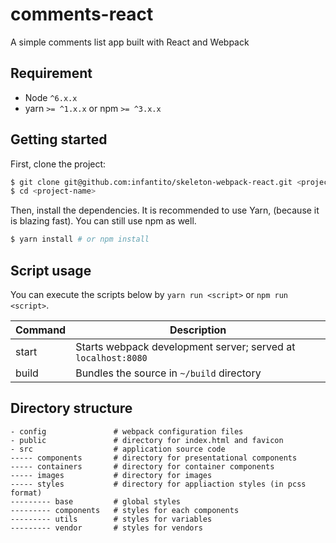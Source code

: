 # comments-react

A simple comments list app built with React and Webpack

## Requirement

- Node `^6.x.x`
- yarn `>= ^1.x.x` or npm `>= ^3.x.x` 

## Getting started

First, clone the project:

```bash
$ git clone git@github.com:infantito/skeleton-webpack-react.git <project-name>
$ cd <project-name>
```

Then, install the dependencies. It is recommended to use Yarn, (because it is blazing fast). You can still use npm as well.

```bash
$ yarn install # or npm install
```

## Script usage

You can execute the scripts below by `yarn run <script>` or `npm run <script>`.

| Command | Description                                                   |
|---------|---------------------------------------------------------------|
| start   | Starts webpack development server; served at `localhost:8080` |
| build   | Bundles the source in `~/build` directory                     |

## Directory structure

```
- config               # webpack configuration files
- public               # directory for index.html and favicon
- src                  # application source code 
----- components       # directory for presentational components
----- containers       # directory for container components
----- images           # directory for images
----- styles           # directory for appliaction styles (in pcss format)
--------- base         # global styles
--------- components   # styles for each components
--------- utils        # styles for variables
--------- vendor       # styles for vendors
```

